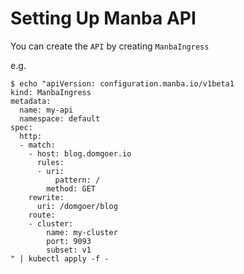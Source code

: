 # Setting Up Manba API

You can create the `API` by creating `ManbaIngress`

e.g.

```shell script
$ echo "apiVersion: configuration.manba.io/v1beta1
kind: ManbaIngress
metadata:
  name: my-api
  namespace: default
spec:
  http:
  - match:
    - host: blog.domgoer.io
      rules:
      - uri:
          pattern: /
        method: GET
    rewrite:
      uri: /domgoer/blog
    route:
    - cluster:
        name: my-cluster
        port: 9093
        subset: v1
" | kubectl apply -f -
```
